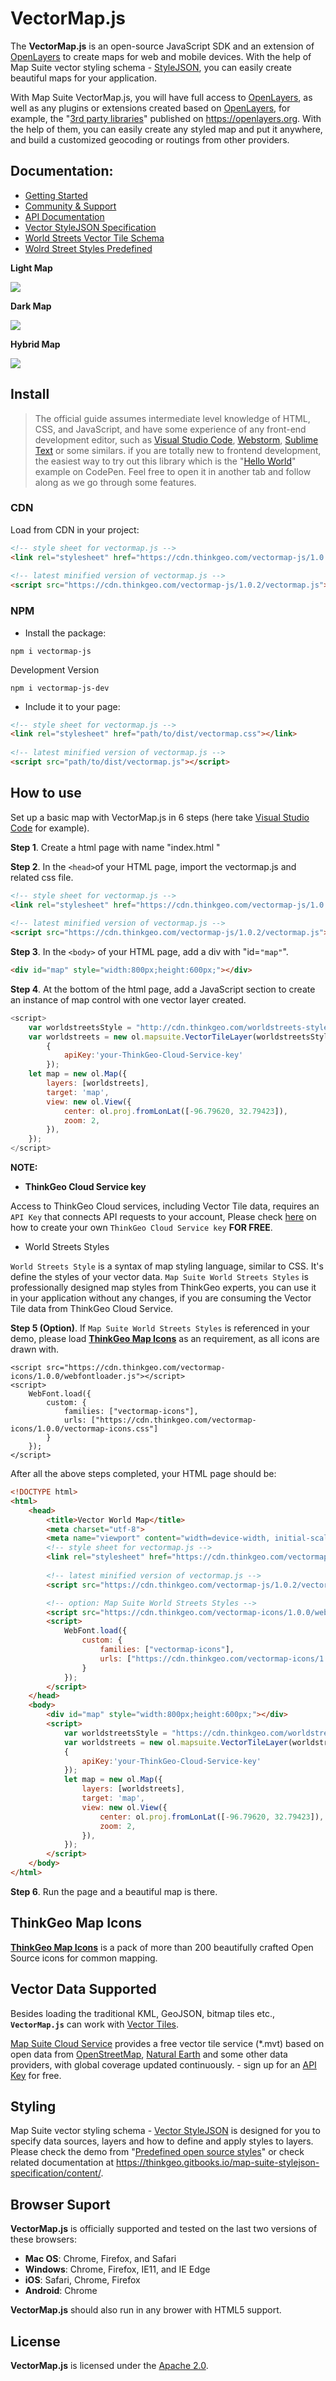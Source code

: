 
# VectorMap.js

The __VectorMap.js__ is an open-source JavaScript SDK and an extension of [OpenLayers](https://openlayers.org/ "OpenLayers") to create maps for web and mobile devices. With the help of Map Suite vector styling schema - [StyleJSON](https://thinkgeo.gitbooks.io/map-suite-stylejson-specification/content/), you can easily create beautiful maps for your application.

With Map Suite VectorMap.js, you will have full access to [OpenLayers](https://openlayers.org/ "OpenLayers"), as well as any plugins or extensions created based on [OpenLayers](https://openlayers.org/ "OpenLayers"), for example, the "[3rd party libraries](http://openlayers.org/3rd-party/)" published on https://openlayers.org. With the help of them, you can easily create any styled map and put it anywhere, and build a customized geocoding or routings from other providers.

## Documentation:

* [Getting Started](https://thinkgeo.gitbooks.io/map-suite-vector-map-js/get-started/quickstart.html)
* [Community & Support](https://github.com/ThinkGeo/VectorMap-js/issues)
* [API Documentation](https://thinkgeo.gitbooks.io/map-suite-vector-map-js/api-reference.html)
* [Vector StyleJSON Specification](https://thinkgeo.gitbooks.io/map-suite-stylejson-specification/)
* [World Streets Vector Tile Schema](https://thinkgeo.gitbooks.io/map-suite-world-streets-data-schema)
* [Wolrd Street Styles Predefined](https://github.com/ThinkGeo/WorldStreets-Styles/tree/develop)

__Light Map__

<img src="https://thinkgeo.com/image/gallery/LightMap.png">

__Dark Map__

<img src="https://thinkgeo.com/image/gallery/DarkMap.png">

__Hybrid Map__

<img src="https://thinkgeo.com/image/gallery/HybridMap.png">

## Install

> The official guide assumes intermediate level knowledge of HTML, CSS, and JavaScript, and have some experience of any front-end development editor, such as [Visual Studio Code](https://code.visualstudio.com/), [Webstorm](https://www.jetbrains.com/webstorm/), [Sublime Text](https://www.sublimetext.com/) or some similars. if you are totally new to frontend development, the easiest way to try out this library which is the "[Hello World](https://codepen.io/thinkgeo/pen/BGjbRG)" example on CodePen. Feel free to open it in another tab and follow along as we go through some features.

### CDN
Load from CDN in your project:

```html
<!-- style sheet for vectormap.js -->
<link rel="stylesheet" href="https://cdn.thinkgeo.com/vectormap-js/1.0.2/vectormap.css"></link>
	
<!-- latest minified version of vectormap.js -->
<script src="https://cdn.thinkgeo.com/vectormap-js/1.0.2/vectormap.js"></script>
```

### NPM

- Install the package:
```
npm i vectormap-js
``` 

Development Version
```
npm i vectormap-js-dev
``` 
- Include it to your page:
```html
<!-- style sheet for vectormap.js -->
<link rel="stylesheet" href="path/to/dist/vectormap.css"></link>
	
<!-- latest minified version of vectormap.js -->
<script src="path/to/dist/vectormap.js"></script>
```
 
## How to use
Set up a basic map with VectorMap.js in 6 steps (here take [Visual Studio Code](https://code.visualstudio.com/) for example).

__Step 1__. Create a html page with name "index.html "

__Step 2__. In the `<head>`of your HTML page, import the vectormap.js and related css file.

```html
<!-- style sheet for vectormap.js -->
<link rel="stylesheet" href="https://cdn.thinkgeo.com/vectormap-js/1.0.2/vectormap.css"></link>
	
<!-- latest minified version of vectormap.js -->
<script src="https://cdn.thinkgeo.com/vectormap-js/1.0.2/vectormap.js"></script>
```
 
__Step 3__. In the `<body>` of your HTML page, add a div with "id=`"map"`".
```html
<div id="map" style="width:800px;height:600px;"></div>
```

__Step 4__. At the bottom of the html page, add a JavaScript section to create an instance of map control with one vector layer created. 
```javascript
<script>
    var worldstreetsStyle = "http://cdn.thinkgeo.com/worldstreets-styles/1.0.0/light.json";    
    var worldstreets = new ol.mapsuite.VectorTileLayer(worldstreetsStyle, 
        {
            apiKey:'your-ThinkGeo-Cloud-Service-key'
        });
    let map = new ol.Map({
        layers: [worldstreets],
        target: 'map',
        view: new ol.View({
            center: ol.proj.fromLonLat([-96.79620, 32.79423]),
            zoom: 2,
        }),
    });
</script>
```
 
__NOTE:__
 
 * __ThinkGeo Cloud Service key__
 
 Access to ThinkGeo Cloud services, including Vector Tile data, requires an `API Key` that connects API requests to your account, Please check [here](https://thinkgeo.gitbooks.io/map-suite-vector-map-js/content/sign-up-thinkgeo-account.html) on how to create your own `ThinkGeo Cloud Service key` __FOR FREE__.
 
 * World Streets Styles
 
`World Streets Style` is a syntax of map styling language, similar to CSS. It's define the styles of your vector data. `Map Suite World Streets Styles` is professionally designed map styles from ThinkGeo experts, you can use it in your application without any changes, if you are consuming the Vector Tile data from ThinkGeo Cloud Service.

__Step 5 (Option)__. If `Map Suite World Streets Styles` is referenced in  your demo, please load __[ThinkGeo Map Icons](https://github.com/ThinkGeo/VectorMap-icons)__ as an  requirement, as all icons are drawn with.


```
<script src="https://cdn.thinkgeo.com/vectormap-icons/1.0.0/webfontloader.js"></script>
<script>
    WebFont.load({
        custom: {
            families: ["vectormap-icons"],
            urls: ["https://cdn.thinkgeo.com/vectormap-icons/1.0.0/vectormap-icons.css"]
        }
    });
</script>
```

After all the above steps completed, your HTML page should be:

```html
<!DOCTYPE html>
<html>
    <head>
        <title>Vector World Map</title>
        <meta charset="utf-8">
        <meta name="viewport" content="width=device-width, initial-scale=1">
        <!-- style sheet for vectormap.js -->
        <link rel="stylesheet" href="https://cdn.thinkgeo.com/vectormap-js/1.0.2/vectormap.css"></link>
        
        <!-- latest minified version of vectormap.js -->
        <script src="https://cdn.thinkgeo.com/vectormap-js/1.0.2/vectormap.js"></script>

        <!-- option: Map Suite World Streets Styles -->
        <script src="https://cdn.thinkgeo.com/vectormap-icons/1.0.0/webfontloader.js"></script>
        <script>
            WebFont.load({
                custom: {
                    families: ["vectormap-icons"],
                    urls: ["https://cdn.thinkgeo.com/vectormap-icons/1.0.0/vectormap-icons.css"]
                }
            });
        </script>
    </head>
    <body>
        <div id="map" style="width:800px;height:600px;"></div>
        <script>
            var worldstreetsStyle = "https://cdn.thinkgeo.com/worldstreets-styles/1.0.0/light.json";    
            var worldstreets = new ol.mapsuite.VectorTileLayer(worldstreetsStyle, 
            {
                apiKey:'your-ThinkGeo-Cloud-Service-key'
            });
            let map = new ol.Map({
                layers: [worldstreets],
                target: 'map',
                view: new ol.View({
                    center: ol.proj.fromLonLat([-96.79620, 32.79423]),
                    zoom: 2,
                }),
            });
        </script>
    </body>
</html>
```

__Step 6__. Run the page and a beautiful map is there.

## ThinkGeo Map Icons

__[ThinkGeo Map Icons](https://github.com/ThinkGeo/VectorMap-icons)__ is a pack of more than 200 beautifully crafted Open Source icons for common mapping. 

## Vector Data Supported

Besides loading the traditional KML, GeoJSON, bitmap tiles etc., __`VectorMap.js`__ can work with [Vector Tiles](https://en.wikipedia.org/wiki/Vector_tiles). 

[Map Suite Cloud Service](https://Cloud.thinkgeo.com) provides a free vector tile service (*.mvt) based on open data from [OpenStreetMap](https://openstreetmap.org/), [Natural Earth](http://www.naturalearthdata.com/) and some other data providers, with global  coverage updated continuously. - sign up for an [API Key](https://cloud.thinkgeo.com) for free.

## Styling

Map Suite vector styling schema - [Vector StyleJSON](https://thinkgeo.gitbooks.io/map-suite-stylejson-specification/content/) is designed for you to specify data sources, layers and how to define and apply styles to layers. Please check the demo from "[Predefined open source styles](https://github.com/ThinkGeo/WorldStreets-Styles)" or check related documentation at https://thinkgeo.gitbooks.io/map-suite-stylejson-specification/content/. 


## Browser Suport
__VectorMap.js__ is officially supported and tested on the last two versions of these browsers:

* __Mac OS__: Chrome, Firefox, and Safari
* __Windows__: Chrome, Firefox, IE11, and IE Edge
* __iOS__: Safari, Chrome, Firefox
* __Android__: Chrome

__VectorMap.js__ should also run in any brower with HTML5 support.

## License
__VectorMap.js__ is licensed under the [Apache 2.0](https://github.com/ThinkGeo/MapSuiteGisEditor/blob/master/LICENSE). 
